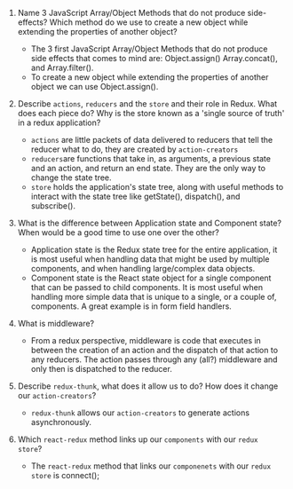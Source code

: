 1.  Name 3 JavaScript Array/Object Methods that do not produce side-effects? Which method do we use to create a new object while extending the properties of another object?
    - The 3 first JavaScript Array/Object Methods that do not produce side effects that comes to mind are: Object.assign() Array.concat(), and Array.filter().
    - To create a new object while extending the properties of another object we can use Object.assign().

2.  Describe `actions`, `reducers` and the `store` and their role in Redux. What does each piece do? Why is the store known as a 'single source of truth' in a redux application?
    - `actions` are little packets of data delivered to reducers that tell the reducer what to do, they are created by `action-creators` 
    - `reducers`are functions that take in, as arguments, a previous state and an action, and return an end state. They are the only way to change the state tree. 
    - `store` holds the application's state tree, along with useful methods to interact with the state tree like getState(), dispatch(), and subscribe().

3.  What is the difference between Application state and Component state? When would be a good time to use one over the other?
    - Application state is the Redux state tree for the entire application, it is most useful when handling data that might be used by multiple components, and when handling large/complex data objects. 
    - Component state is the React state object for a single component that can be passed to child components. It is most useful when handling more simple data that is unique to a single, or a couple of, components. A great example is in form field handlers.

4.  What is middleware?
    - From a redux perspective, middleware is code that executes in between the creation of an action and the dispatch of that action to any reducers. The action passes through any (all?) middleware and only then is dispatched to the reducer.

5.  Describe `redux-thunk`, what does it allow us to do? How does it change our `action-creators`?
    - `redux-thunk` allows our `action-creators` to generate actions asynchronously.

6.  Which `react-redux` method links up our `components` with our `redux store`?
    - The `react-redux` method that links our `componenets` with our `redux store` is connect();
